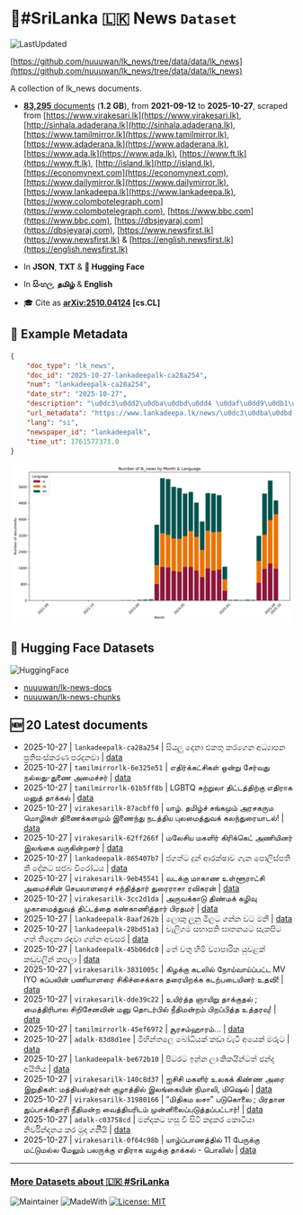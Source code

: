 # 📄#SriLanka 🇱🇰 News `Dataset`

![LastUpdated](https://img.shields.io/badge/last_updated-2025--10--27_20:48:12-green)

[https://github.com/nuuuwan/lk_news/tree/data/data/lk_news](https://github.com/nuuuwan/lk_news/tree/data/data/lk_news)

A collection of lk_news documents.

- [**83,295** documents](https://github.com/nuuuwan/lk_news/tree/data/data/lk_news) (**1.2 GB**), from **2021-09-12** to **2025-10-27**, scraped from [https://www.virakesari.lk](https://www.virakesari.lk), [http://sinhala.adaderana.lk](http://sinhala.adaderana.lk), [https://www.tamilmirror.lk](https://www.tamilmirror.lk), [https://www.adaderana.lk](https://www.adaderana.lk), [https://www.ada.lk](https://www.ada.lk), [https://www.ft.lk](https://www.ft.lk), [http://island.lk](http://island.lk), [https://economynext.com](https://economynext.com), [https://www.dailymirror.lk](https://www.dailymirror.lk), [https://www.lankadeepa.lk](https://www.lankadeepa.lk), [https://www.colombotelegraph.com](https://www.colombotelegraph.com), [https://www.bbc.com](https://www.bbc.com), [https://dbsjeyaraj.com](https://dbsjeyaraj.com), [https://www.newsfirst.lk](https://www.newsfirst.lk) & [https://english.newsfirst.lk](https://english.newsfirst.lk)

- In **JSON**, **TXT** & **🤗 Hugging Face**

- In **සිංහල**, **தமிழ்** & **English**

- 🎓 Cite as **[arXiv:2510.04124](https://arxiv.org/abs/2510.04124) [cs.CL]**

## 📝 Example Metadata

```json
{
    "doc_type": "lk_news",
    "doc_id": "2025-10-27-lankadeepalk-ca28a254",
    "num": "lankadeepalk-ca28a254",
    "date_str": "2025-10-27",
    "description": "\u0dc3\u0dd2\u0dba\u0dbd\u0dd4 \u0daf\u0dd9\u0db1\u0dcf \u0d91\u0d9a\u0dad\u0dd4 \u0d9a\u0dbb\u0d9c\u0dd9\u0db1 \u0d85\u0db0\u0dca\u200d\u0dba\u0dcf\u0db4\u0db1 \u0db4\u0dca\u200d\u0dbb\u0dad\u0dd2\u0dc3\u0d82\u0dc3\u0dca\u0d9a\u0dbb\u0dab \u0db4\u0dbb\u0daf\u0db1\u0dc0\u0dcf",
    "url_metadata": "https://www.lankadeepa.lk/news/\u0dc3\u0dba\u0dbd-\u0daf\u0db1-\u0d91\u0d9a\u0dad-\u0d9a\u0dbb\u0d9c\u0db1-\u0d85\u0db0\u0dba\u0db4\u0db1-\u0db4\u0dbb\u0dad\u0dc3\u0dc3\u0d9a\u0dbb\u0dab-\u0db4\u0dbb\u0daf\u0db1\u0dc0/101-682175",
    "lang": "si",
    "newspaper_id": "lankadeepalk",
    "time_ut": 1761577373.0
}
```

![Chart](https://raw.githubusercontent.com/nuuuwan/lk_news/refs/heads/data/data/lk_news/docs_by_month_and_lang.png)

## 🤗 Hugging Face Datasets

![HuggingFace](https://img.shields.io/badge/-HuggingFace-FDEE21?style=for-the-badge&logo=HuggingFace)

- [nuuuwan/lk-news-docs](https://huggingface.co/datasets/nuuuwan/lk-news-docs)
- [nuuuwan/lk-news-chunks](https://huggingface.co/datasets/nuuuwan/lk-news-chunks)

## 🆕 20 Latest documents

- 2025-10-27 | `lankadeepalk-ca28a254` | සියලු දෙනා එකතු කරගෙන අධ්‍යාපන ප්‍රතිසංස්කරණ පරදනවා | [data](https://github.com/nuuuwan/lk_news/tree/data/data/lk_news/2020s/2025/2025-10-27-lankadeepalk-ca28a254)
- 2025-10-27 | `tamilmirrorlk-6e325e51` | எதிர்க்கட்சிகள் ஒன்று சேர்வது நல்லது-துணை அமைச்சர் | [data](https://github.com/nuuuwan/lk_news/tree/data/data/lk_news/2020s/2025/2025-10-27-tamilmirrorlk-6e325e51)
- 2025-10-27 | `tamilmirrorlk-61b5ff8b` | LGBTQ சுற்றுலா திட்டத்திற்கு எதிராக மனுத் தாக்கல் | [data](https://github.com/nuuuwan/lk_news/tree/data/data/lk_news/2020s/2025/2025-10-27-tamilmirrorlk-61b5ff8b)
- 2025-10-27 | `virakesarilk-87acbff0` | யாழ். தமிழ்ச் சங்கமும் அரசகரும மொழிகள் திணைக்களமும் இணைந்து நடத்திய புலமைத்துவக் கலந்துரையாடல்! | [data](https://github.com/nuuuwan/lk_news/tree/data/data/lk_news/2020s/2025/2025-10-27-virakesarilk-87acbff0)
- 2025-10-27 | `virakesarilk-62ff266f` | மலேசிய மகளிர் கிரிக்கெட் அணியினர் இலங்கை வருகின்றனர் | [data](https://github.com/nuuuwan/lk_news/tree/data/data/lk_news/2020s/2025/2025-10-27-virakesarilk-62ff266f)
- 2025-10-27 | `lankadeepalk-865407b7` | ජගත්ට දුන් ආරක්ෂාව ගැන පොලිස්පති කී දේකට සජබ විරෝධය | [data](https://github.com/nuuuwan/lk_news/tree/data/data/lk_news/2020s/2025/2025-10-27-lankadeepalk-865407b7)
- 2025-10-27 | `virakesarilk-9eb45541` | வடக்கு மாகாண உள்ளூராட்சி அமைச்சின் செயலாளரைச் சந்தித்தார் துரைராசா ரவிகரன் | [data](https://github.com/nuuuwan/lk_news/tree/data/data/lk_news/2020s/2025/2025-10-27-virakesarilk-9eb45541)
- 2025-10-27 | `virakesarilk-3cc2d1da` | அருவக்காடு திண்மக் கழிவு முகாமைத்துவத் திட்டத்தை கண்காணித்தார் பிரதமர் | [data](https://github.com/nuuuwan/lk_news/tree/data/data/lk_news/2020s/2025/2025-10-27-virakesarilk-3cc2d1da)
- 2025-10-27 | `lankadeepalk-8aaf262b` | ලොකු ලූනු මිලට ගන්න වට මනී | [data](https://github.com/nuuuwan/lk_news/tree/data/data/lk_news/2020s/2025/2025-10-27-lankadeepalk-8aaf262b)
- 2025-10-27 | `lankadeepalk-28bd51a3` | වැලිගම සභාපති ඝාතනයට සැකපිට ගත් තිදෙනා රඳවා ගන්න අවසර | [data](https://github.com/nuuuwan/lk_news/tree/data/data/lk_news/2020s/2025/2025-10-27-lankadeepalk-28bd51a3)
- 2025-10-27 | `lankadeepalk-45b06dc8` | තේ වතු හිමි ව්‍යාපාරික යුවළක් කඩුවලින් කපලා | [data](https://github.com/nuuuwan/lk_news/tree/data/data/lk_news/2020s/2025/2025-10-27-lankadeepalk-45b06dc8)
- 2025-10-27 | `virakesarilk-3831005c` | கிழக்கு கடலில் நோய்வாய்ப்பட்ட MV IYO கப்பலின் பணியாளரை சிகிச்சைக்காக தரையிறக்க கடற்படையினர் உதவி! | [data](https://github.com/nuuuwan/lk_news/tree/data/data/lk_news/2020s/2025/2025-10-27-virakesarilk-3831005c)
- 2025-10-27 | `virakesarilk-dde39c22` | உயிர்த்த ஞாயிறு தாக்குதல் ; மைத்திரிபால சிறிசேனவின் மனு தொடர்பில் நீதிமன்றம் பிறப்பித்த உத்தரவு! | [data](https://github.com/nuuuwan/lk_news/tree/data/data/lk_news/2020s/2025/2025-10-27-virakesarilk-dde39c22)
- 2025-10-27 | `tamilmirrorlk-45ef6972` | சூரசம்ஹாரம்... | [data](https://github.com/nuuuwan/lk_news/tree/data/data/lk_news/2020s/2025/2025-10-27-tamilmirrorlk-45ef6972)
- 2025-10-27 | `adalk-83d8d1ee` | මිහින්තලෙ බෝධියක් කඩා වැටී අයෙක් මරුට | [data](https://github.com/nuuuwan/lk_news/tree/data/data/lk_news/2020s/2025/2025-10-27-adalk-83d8d1ee)
- 2025-10-27 | `lankadeepalk-be672b10` | පිටරට ඉන්න ලාංකිකයින්ටත්  ඡන්ද අයිතිය | [data](https://github.com/nuuuwan/lk_news/tree/data/data/lk_news/2020s/2025/2025-10-27-lankadeepalk-be672b10)
- 2025-10-27 | `virakesarilk-140c8d37` | ஐசிசி மகளிர் உலகக் கிண்ண அரை இறுதிகள்: மத்தியஸ்தர்கள் குழாத்தில் இலங்கையின் நிமாலி, மிஷெல் | [data](https://github.com/nuuuwan/lk_news/tree/data/data/lk_news/2020s/2025/2025-10-27-virakesarilk-140c8d37)
- 2025-10-27 | `virakesarilk-31980166` | “மிதிகம லசா” படுகொலை ; பிரதான துப்பாக்கிதாரி நீதிமன்ற வைத்தியரிடம் முன்னிலைப்படுத்தப்பட்டார்! | [data](https://github.com/nuuuwan/lk_news/tree/data/data/lk_news/2020s/2025/2025-10-27-virakesarilk-31980166)
- 2025-10-27 | `adalk-c03758cd` | මන්දකට හසු වී සිටි කදුකර කොටියා නිර්වින්දනය කර මුදා ගනිියි | [data](https://github.com/nuuuwan/lk_news/tree/data/data/lk_news/2020s/2025/2025-10-27-adalk-c03758cd)
- 2025-10-27 | `virakesarilk-0f64c98b` | யாழ்ப்பாணத்தில் 11 பேருக்கு மட்டுமல்ல மேலும் பலருக்கு எதிராக வழக்கு தாக்கல் - பொலிஸ் | [data](https://github.com/nuuuwan/lk_news/tree/data/data/lk_news/2020s/2025/2025-10-27-virakesarilk-0f64c98b)

---

### [More Datasets about 🇱🇰 #SriLanka](https://github.com/nuuuwan/lk_datasets)

![Maintainer](https://img.shields.io/badge/maintainer-nuuuwan-red)
![MadeWith](https://img.shields.io/badge/made_with-python-blue)
[![License: MIT](https://img.shields.io/badge/License-MIT-yellow.svg)](https://opensource.org/licenses/MIT)
